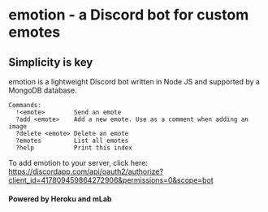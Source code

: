 # emotion - a Discord bot for custom emotes

## Simplicity is key
emotion is a lightweight Discord bot written in Node JS and supported by a MongoDB database.
```
Commands:
  !<emote>        Send an emote
  ?add <emote>    Add a new emote. Use as a comment when adding an image
  ?delete <emote> Delete an emote
  ?emotes         List all emotes
  ?help           Print this index
```

To add emotion to your server, click here: https://discordapp.com/api/oauth2/authorize?client_id=417809459864272906&permissions=0&scope=bot

#### Powered by Heroku and mLab
